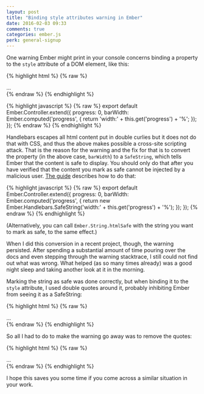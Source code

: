 ```yaml
---
layout: post
title: "Binding style attributes warning in Ember"
date: 2016-02-03 09:33
comments: true
categories: ember.js
perk: general-signup
---
```


One warning Ember might print in your console concerns binding a property to
the `style` attribute of a DOM element, like this:

{% highlight html %}
{% raw %}
<div class="progress-bar" style="{{barWidth}}">...</div>
{% endraw %}
{% endhighlight %}

{% highlight javascript %}
{% raw %}
export default Ember.Controller.extend({
  progress: 0,
  barWidth: Ember.computed('progress', {
    return 'width:' + this.get('progress') + '%';
  });
});
{% endraw %}
{% endhighlight %}

Handlebars escapes all html content put in double curlies but it does not do
that with CSS, and thus the above makes possible a cross-site scripting attack.
That is the reason for the warning and the fix for that is to convert the
property (in the above case, `barWidth`) to a `SafeString`, which tells Ember
that the content is safe to display. You should only do that after you have
verified that the content you mark as safe cannot be injected by a malicious
user. [The guide][1] describes how to do that:

{% highlight javascript %}
{% raw %}
export default Ember.Controller.extend({
  progress: 0,
  barWidth: Ember.computed('progress', {
    return new Ember.Handlebars.SafeString('width:' + this.get('progress') + '%');
  });
});
{% endraw %}
{% endhighlight %}

(Alternatively, you can call `Ember.String.htmlSafe` with the string you want to
mark as safe, to the same effect.)

When I did this conversion in a recent project, though, the warning persisted.
After spending a substantial amount of time pouring over the docs and even
stepping through the warning stacktrace, I still could not find out what was
wrong. What helped (as so many times already) was a good night sleep and taking
another look at it in the morning.

Marking the string as safe was done correctly, but when binding it to the
`style` attribute, I used double quotes around it, probably inhibiting Ember
from seeing it as a SafeString:

{% highlight html %}
{% raw %}
<div class="progress-bar" style="{{barWidth}}">...</div>
{% endraw %}
{% endhighlight %}

So all I had to do to make the warning go away was to remove the quotes:

{% highlight html %}
{% raw %}
<div class="progress-bar" style={{barWidth}}>...</div>
{% endraw %}
{% endhighlight %}

I hope this saves you some time if you come across a similar situation in your
work.

[1]: http://emberjs.com/deprecations/v1.x/#toc_binding-style-attributes
